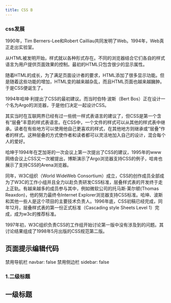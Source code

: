 ```yaml
---
title: CSS B
---
```

### css发展
1990年，Tim Berners-Lee和Robert Cailliau共同发明了Web。1994年，Web真正走出实验室。

从HTML被发明开始，样式就以各种形式存在。不同的浏览器结合它们各自的样式语言为用户提供页面效果的控制。最初的HTML只包含很少的显示属性。

随着HTML的成长，为了满足页面设计者的要求，HTML添加了很多显示功能。但是随着这些功能的增加，HTML变的越来越杂乱，而且HTML页面也越来越臃肿。于是CSS便诞生了。

1994年哈坤·利提出了CSS的最初建议。而当时伯特·波斯（Bert Bos）正在设计一个名为Argo的浏览器，于是他们决定一起设计CSS。

其实当时在互联网界已经有过一些统一样式表语言的建议了，但CSS是第一个含有“层叠”丰意的样式表语言。在CSS中，一个文件的样式可以从其他的样式表中继承。读者在有些地方可以使用他自己更喜欢的样式，在其他地方则继承或“层叠”作者的样式。这种层叠的方式使作者和读者都可以灵活地加入自己的设计，混合每个人的爱好。

哈坤于1994年在芝加哥的一次会议上第一次提出了CSS的建议，1995年的www网络会议上CSS又一次被提出，博斯演示了Argo浏览器支持CSS的例子，哈肯也展示了支持CSS的Arena浏览器。

同年，W3C组织（World WideWeb Consortium）成立，CSS的创作成员全部成为了W3C的工作小组并且全力以赴负责研发CSS标准，层叠样式表的开发终于走上正轨。有越来越多的成员参与其中，例如微软公司的托马斯·莱尔顿(Thomas Reaxdon)，他的努力最终令Internet Explorer浏览器支持CSS标准。哈坤、波斯和其他一些人是这个项目的主要技术负责人。1996年底，CSS初稿已经完成，同年12月，层叠样式表的第一份正式标准（Cascading style Sheets Level 1）完成，成为w3c的推荐标准。

1997年初，W3C组织负责CSS的工作组开始讨论第一版中没有涉及到的问题。其讨论结果组成了1998年5月出版的CSS规范第二版。


## 页面提示编辑代码
禁用导航栏 navbar: false
禁用侧边栏 sidebar: false
### 1.二级标题


## 一级标题